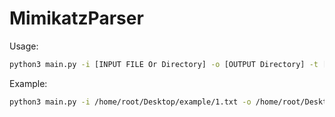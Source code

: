 # MimikatzParser
Usage:
```bash
python3 main.py -i [INPUT FILE Or Directory] -o [OUTPUT Directory] -t [TYPE{txt, html, xml, pdf, excel}]
```
Example:
```bash
python3 main.py -i /home/root/Desktop/example/1.txt -o /home/root/Desktop/ -t excel
```
